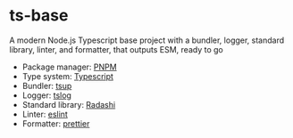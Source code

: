 # ts-base

A modern Node.js Typescript base project with a bundler, logger, standard library, linter, and formatter, that outputs ESM, ready to go

- Package manager: [PNPM](https://pnpm.io)
- Type system: [Typescript](https://www.typescriptlang.org)
- Bundler: [tsup](https://tsup.egoist.dev)
- Logger: [tslog](https://tslog.js.org)
- Standard library: [Radashi](https://radashi.js.org)
- Linter: [eslint](https://eslint.org)
- Formatter: [prettier](https://prettier.io)
